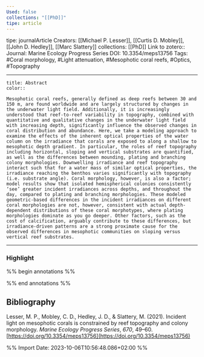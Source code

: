 ```yaml
---
Used: false
collections: "[[PhD]]"
tipe: article
---
```

tipe: journalArticle
Creators: [[Michael P. Lesser]], [[Curtis D. Mobley]], [[John D. Hedley]], [[Marc Slattery]]
collections: [[PhD]]
Link to zotero:: 
Journal: Marine Ecology Progress Series
DOI: 10.3354/meps13756
Tags: #Coral morphology, #Light attenuation, #Mesophotic coral reefs, #Optics, #Topography

---
```ad-note
title: Abstract
color:: 

Mesophotic coral reefs, generally defined as deep reefs between 30 and 150 m, are found worldwide and are largely structured by changes in the underwater light field. Additionally, it is increasingly understood that reef-to-reef variability in topography, combined with quantitative and qualitative changes in the underwater light field with increasing depth, significantly influence the observed changes in coral distribution and abundance. Here, we take a modeling approach to examine the effects of the inherent optical properties of the water column on the irradiance that corals are exposed to along a shallow to mesophotic depth gradient. In particular, the roles of reef topography including horizontal, sloping and vertical substrates are quantified, as well as the differences between mounding, plating and branching colony morphologies. Downwelling irradiance and reef topography interact such that for a water mass of similar optical properties, the irradiance reaching the benthos varies significantly with topography (i.e. substrate angle). Coral morphology, however, is also a factor; model results show that isolated hemispherical colonies consistently ‘see’ greater incident irradiances across depths, and throughout the day, compared to plating and branching morphologies. These modeled geometric-based differences in the incident irradiances on different coral morphologies are not, however, consistent with actual depth-dependent distributions of these coral morphotypes, where plating morphologies dominate as you go deeper. Other factors, such as the cost of calcification, arguably contribute to these differences, but irradiance-driven patterns are a strong proximate cause for the observed differences in mesophotic communities on sloping versus vertical reef substrates.

```

---
### Highlight

%% begin annotations %%

%% end annotations %%

## Bibliography

Lesser, M. P., Mobley, C. D., Hedley, J. D., & Slattery, M. (2021). Incident light on mesophotic corals is constrained by reef topography and colony morphology. _Marine Ecology Progress Series_, _670_, 49–60. [https://doi.org/10.3354/meps13756](https://doi.org/10.3354/meps13756)

%% Import Date: 2023-10-06T10:56:48.086+02:00 %%
